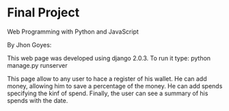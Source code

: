 # Final Project

Web Programming with Python and JavaScript

By Jhon Goyes:

This web page was developed using django 2.0.3.
To run it type:
python manage.py runserver

This page allow to any user to hace a register of his wallet.
He can add money, allowing him to save a percentage of the money.
He can add spends specifying the kinf of spend.
Finally, the user can see a summary of his spends with the date.
